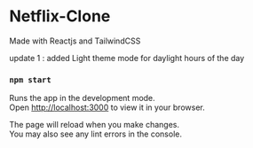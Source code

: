 # Netflix-Clone

Made with Reactjs and TailwindCSS

update 1 : added Light theme mode for daylight hours of the day


### `npm start`

Runs the app in the development mode.\
Open [http://localhost:3000](http://localhost:3000) to view it in your browser.

The page will reload when you make changes.\
You may also see any lint errors in the console.

